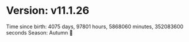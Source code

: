 # Version: v11.1.26
Time since birth: 4075 days, 97801 hours, 5868060 minutes, 352083600 seconds
Season: Autumn 🍁
